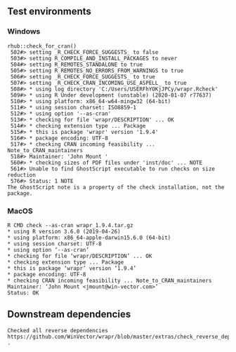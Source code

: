 
## Test environments

### Windows

    rhub::check_for_cran()
     502#> setting _R_CHECK_FORCE_SUGGESTS_ to false
     503#> setting R_COMPILE_AND_INSTALL_PACKAGES to never
     504#> setting R_REMOTES_STANDALONE to true
     505#> setting R_REMOTES_NO_ERRORS_FROM_WARNINGS to true
     506#> setting _R_CHECK_FORCE_SUGGESTS_ to true
     507#> setting _R_CHECK_CRAN_INCOMING_USE_ASPELL_ to true
     508#> * using log directory 'C:/Users/USERFhYOKjJPCy/wrapr.Rcheck'
     509#> * using R Under development (unstable) (2020-01-07 r77637)
     510#> * using platform: x86_64-w64-mingw32 (64-bit)
     511#> * using session charset: ISO8859-1
     512#> * using option '--as-cran'
     513#> * checking for file 'wrapr/DESCRIPTION' ... OK
     514#> * checking extension type ... Package
     515#> * this is package 'wrapr' version '1.9.4'
     516#> * package encoding: UTF-8
     517#> * checking CRAN incoming feasibility ... Note_to_CRAN_maintainers
     518#> Maintainer: 'John Mount '
     560#> * checking sizes of PDF files under 'inst/doc' ... NOTE
     561#> Unable to find GhostScript executable to run checks on size reduction
     576#> Status: 1 NOTE
    The GhostScript note is a property of the check installation, not the package.
 
### MacOS

    R CMD check --as-cran wrapr_1.9.4.tar.gz
    * using R version 3.6.0 (2019-04-26)
    * using platform: x86_64-apple-darwin15.6.0 (64-bit)
    * using session charset: UTF-8
    * using option ‘--as-cran’
    * checking for file ‘wrapr/DESCRIPTION’ ... OK
    * checking extension type ... Package
    * this is package ‘wrapr’ version ‘1.9.4’
    * package encoding: UTF-8
    * checking CRAN incoming feasibility ... Note_to_CRAN_maintainers
    Maintainer: ‘John Mount <jmount@win-vector.com>’
    Status: OK



## Downstream dependencies

    Checked all reverse dependencies https://github.com/WinVector/wrapr/blob/master/extras/check_reverse_dependencies.md .
